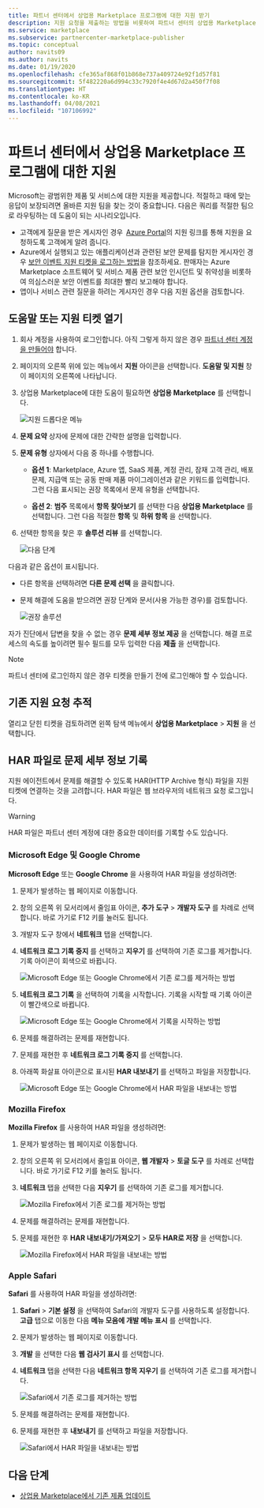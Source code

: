 ```yaml
---
title: 파트너 센터에서 상업용 Marketplace 프로그램에 대한 지원 받기
description: 지원 요청을 제출하는 방법을 비롯하여 파트너 센터의 상업용 Marketplace 프로그램에 대한 지원 옵션에 대해 알아봅니다.
ms.service: marketplace
ms.subservice: partnercenter-marketplace-publisher
ms.topic: conceptual
author: navits09
ms.author: navits
ms.date: 01/19/2020
ms.openlocfilehash: cfe365af868f01b868e737a409724e92f1d57f81
ms.sourcegitcommit: 5f482220a6d994c33c7920f4e4d67d2a450f7f08
ms.translationtype: HT
ms.contentlocale: ko-KR
ms.lasthandoff: 04/08/2021
ms.locfileid: "107106992"
---
```

# <a name="support-for-the-commercial-marketplace-program-in-partner-center"></a>파트너 센터에서 상업용 Marketplace 프로그램에 대한 지원

Microsoft는 광범위한 제품 및 서비스에 대한 지원을 제공합니다. 적절하고 때에 맞는 응답이 보장되려면 올바른 지원 팀을 찾는 것이 중요합니다. 다음은 쿼리를 적절한 팀으로 라우팅하는 데 도움이 되는 시나리오입니다.

- 고객에게 질문을 받은 게시자인 경우  [Azure Portal](https://portal.azure.com/)의 지원 링크를 통해 지원을 요청하도록 고객에게 알려 줍니다.
- Azure에서 실행되고 있는 애플리케이션과 관련된 보안 문제를 탐지한 게시자인 경우 [보안 이벤트 지원 티켓을 로그하는 방법](../security/fundamentals/event-support-ticket.md)을 참조하세요. 판매자는 Azure Marketplace 소프트웨어 및 서비스 제품 관련 보안 인시던트 및 취약성을 비롯하여 의심스러운 보안 이벤트를 최대한 빨리 보고해야 합니다.
- 앱이나 서비스 관련 질문을 하려는 게시자인 경우 다음 지원 옵션을 검토합니다.

## <a name="get-help-or-open-a-support-ticket"></a>도움말 또는 지원 티켓 열기

1. 회사 계정을 사용하여 로그인합니다. 아직 그렇게 하지 않은 경우 [파트너 센터 계정을 만들어야](create-account.md) 합니다.

1. 페이지의 오른쪽 위에 있는 메뉴에서 **지원** 아이콘을 선택합니다. **도움말 및 지원** 창이 페이지의 오른쪽에 나타납니다.

1. 상업용 Marketplace에 대한 도움이 필요하면 **상업용 Marketplace** 를 선택합니다.

   ![지원 드롭다운 메뉴](./media/support/commercial-marketplace-support-pane.png)

1. **문제 요약** 상자에 문제에 대한 간략한 설명을 입력합니다.

1. **문제 유형** 상자에서 다음 중 하나를 수행합니다.

    - **옵션 1**: Marketplace, Azure 앱, SaaS 제품, 계정 관리, 잠재 고객 관리, 배포 문제, 지급액 또는 공동 판매 제품 마이그레이션과 같은 키워드를 입력합니다. 그런 다음 표시되는 권장 목록에서 문제 유형을 선택합니다.

    - **옵션 2**: **범주** 목록에서 **항목 찾아보기** 를 선택한 다음 **상업용 Marketplace** 를 선택합니다. 그런 다음 적절한 **항목** 및 **하위 항목** 을 선택합니다.

1. 선택한 항목을 찾은 후 **솔루션 리뷰** 를 선택합니다.

    ![다음 단계](./media/support/next-step.png)

다음과 같은 옵션이 표시됩니다.

- 다른 항목을 선택하려면 **다른 문제 선택** 을 클릭합니다.
- 문제 해결에 도움을 받으려면 권장 단계와 문서(사용 가능한 경우)를 검토합니다.

    ![권장 솔루션](./media/support/recommended-solutions.png)

자가 진단에서 답변을 찾을 수 없는 경우 **문제 세부 정보 제공** 을 선택합니다. 해결 프로세스의 속도를 높이려면 필수 필드를 모두 입력한 다음 **제출** 을 선택합니다.

>[!Note]
>파트너 센터에 로그인하지 않은 경우 티켓을 만들기 전에 로그인해야 할 수 있습니다.

## <a name="track-your-existing-support-requests"></a>기존 지원 요청 추적

열리고 닫힌 티켓을 검토하려면 왼쪽 탐색 메뉴에서 **상업용 Marketplace** > **지원** 을 선택합니다.

## <a name="record-issue-details-with-a-har-file"></a>HAR 파일로 문제 세부 정보 기록

지원 에이전트에서 문제를 해결할 수 있도록 HAR(HTTP Archive 형식) 파일을 지원 티켓에 연결하는 것을 고려합니다. HAR 파일은 웹 브라우저의 네트워크 요청 로그입니다.

> [!WARNING]
> HAR 파일은 파트너 센터 계정에 대한 중요한 데이터를 기록할 수도 있습니다.

### <a name="microsoft-edge-and-google-chrome"></a>Microsoft Edge 및 Google Chrome

**Microsoft Edge** 또는 **Google Chrome** 을 사용하여 HAR 파일을 생성하려면:

1. 문제가 발생하는 웹 페이지로 이동합니다.
2. 창의 오른쪽 위 모서리에서 줄임표 아이콘, **추가 도구** > **개발자 도구** 를 차례로 선택합니다. 바로 가기로 F12 키를 눌러도 됩니다.
3. 개발자 도구 창에서 **네트워크** 탭을 선택합니다.
4. **네트워크 로그 기록 중지** 를 선택하고 **지우기** 를 선택하여 기존 로그를 제거합니다. 기록 아이콘이 회색으로 바뀝니다.

    ![Microsoft Edge 또는 Google Chrome에서 기존 로그를 제거하는 방법](media/support/chromium-stop-clear-session.png)

5. **네트워크 로그 기록** 을 선택하여 기록을 시작합니다. 기록을 시작할 때 기록 아이콘이 빨간색으로 바뀝니다.

    ![Microsoft Edge 또는 Google Chrome에서 기록을 시작하는 방법](media/support/chromium-start-session.png)

6. 문제를 해결하려는 문제를 재현합니다.
7. 문제를 재현한 후 **네트워크 로그 기록 중지** 를 선택합니다.
8. 아래쪽 화살표 아이콘으로 표시된 **HAR 내보내기** 를 선택하고 파일을 저장합니다.

    ![Microsoft Edge 또는 Google Chrome에서 HAR 파일을 내보내는 방법](media/support/chromium-network-export-har.png)

### <a name="mozilla-firefox"></a>Mozilla Firefox

**Mozilla Firefox** 를 사용하여 HAR 파일을 생성하려면:

1. 문제가 발생하는 웹 페이지로 이동합니다.
1. 창의 오른쪽 위 모서리에서 줄임표 아이콘, **웹 개발자** > **토글 도구** 를 차례로 선택합니다. 바로 가기로 F12 키를 눌러도 됩니다.
1. **네트워크** 탭을 선택한 다음 **지우기** 를 선택하여 기존 로그를 제거합니다.

    ![Mozilla Firefox에서 기존 로그를 제거하는 방법](media/support/firefox-clear-session.png)

1. 문제를 해결하려는 문제를 재현합니다.
1. 문제를 재현한 후 **HAR 내보내기/가져오기** > **모두 HAR로 저장** 을 선택합니다.

    ![Mozilla Firefox에서 HAR 파일을 내보내는 방법](media/support/firefox-network-export-har.png)

### <a name="apple-safari"></a>Apple Safari

**Safari** 를 사용하여 HAR 파일을 생성하려면:

1. **Safari** > **기본 설정** 을 선택하여 Safari의 개발자 도구를 사용하도록 설정합니다. **고급** 탭으로 이동한 다음 **메뉴 모음에 개발 메뉴 표시** 를 선택합니다.
1. 문제가 발생하는 웹 페이지로 이동합니다.
1. **개발** 을 선택한 다음 **웹 검사기 표시** 를 선택합니다.
1. **네트워크** 탭을 선택한 다음 **네트워크 항목 지우기** 를 선택하여 기존 로그를 제거합니다.

    ![Safari에서 기존 로그를 제거하는 방법](media/support/safari-clear-session.png)

1. 문제를 해결하려는 문제를 재현합니다.
1. 문제를 재현한 후 **내보내기** 를 선택하고 파일을 저장합니다.

    ![Safari에서 HAR 파일을 내보내는 방법](media/support/safari-network-export-har.png)

## <a name="next-steps"></a>다음 단계

- [상업용 Marketplace에서 기존 제품 업데이트](partner-center-portal/update-existing-offer.md)